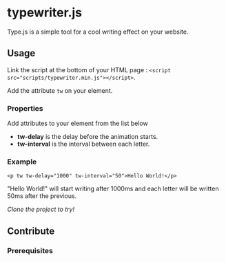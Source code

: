 # typewriter.js

Type.js is a simple tool for a cool writing effect on your website.



## Usage

Link the script at the bottom of your HTML page : `<script src="scripts/typewriter.min.js"></script>`.

Add the attribute `tw` on your element.

### Properties

Add attributes to your element from the list below 

* **tw-delay** is the delay before the animation starts.
* **tw-interval** is the interval between each letter.

### Example

`<p tw tw-delay="1000" tw-interval="50">Hello World!</p>`

"Hello World!" will start writing after 1000ms and each letter will be written 50ms after the previous.

*Clone the project to try!*



## Contribute

### Prerequisites


